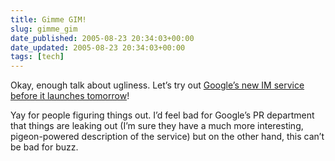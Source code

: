 ```yaml
---
title: Gimme GIM!
slug: gimme_gim
date_published: 2005-08-23 20:34:03+00:00
date_updated: 2005-08-23 20:34:03+00:00
tags: [tech]
---
```

Okay, enough talk about ugliness. Let’s try out [Google’s new IM service before it launches tomorrow](http://thousandrobots.com/blog/archives/2005/08/using_googles_n.php)!

Yay for people figuring things out. I’d feel bad for Google’s PR department that things are leaking out (I’m sure they have a much more interesting, pigeon-powered description of the service) but on the other hand, this can’t be bad for buzz.
